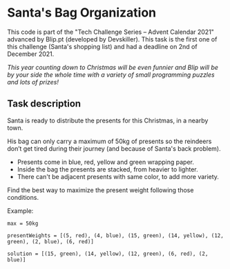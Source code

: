 # Santa's Bag Organization
This code is part of the "Tech Challenge Series – Advent Calendar 2021" advanced by Blip.pt (developed by Devskiller). This task is the first one of this challenge (Santa's shopping list) and had a deadline on 2nd of December 2021.

*This year counting down to Christmas will be even funnier and Blip will be by your side the whole time with a variety of small programming puzzles and lots of prizes!*

## Task description

Santa is ready to distribute the presents for this Christmas, in a nearby town.  

His bag can only carry a maximum of 50kg of presents so the reindeers don’t get tired during their journey (and because of Santa's back problem).  
- Presents come in blue, red, yellow and green wrapping paper.  
- Inside the bag the presents are stacked, from heavier to lighter.  
- There can't be adjacent presents with same color, to add more variety.  

Find the best way to maximize the present weight following those conditions.  

Example:  
```
max = 50kg

presentWeights = [(5, red), (4, blue), (15, green), (14, yellow), (12, green), (2, blue), (6, red)]

solution = [(15, green), (14, yellow), (12, green), (6, red), (2, blue)]
```
